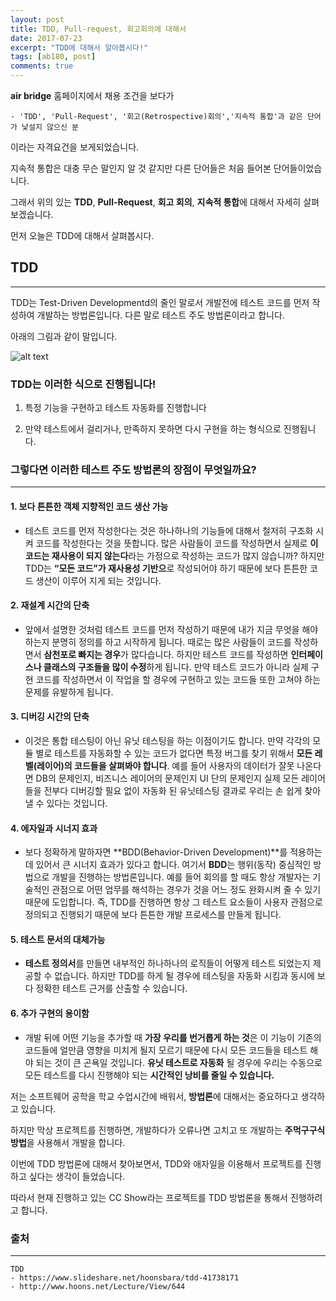 ```yaml
---
layout: post
title: TDD, Pull-request, 회고회의에 대해서
date: 2017-07-23
excerpt: "TDD에 대해서 알아봅시다!"
tags: [ab180, post]
comments: true
---
```


**air bridge** 홈페이지에서 채용 조건을 보다가 

```
- 'TDD', 'Pull-Request', '회고(Retrospective)회의','지속적 통합'과 같은 단어가 낯설지 않으신 분
```

이라는 자격요건을 보게되었습니다.

지속적 통합은 대충 무슨 말인지 알 것 같지만 다른 단어들은 처음 들어본 단어들이었습니다.

그래서 위의 있는 **TDD**, **Pull-Request**, **회고 회의**, **지속적 통합**에 대해서 자세히 살펴보겠습니다.

먼저 오늘은 TDD에 대해서 살펴봅시다.

## TDD
------
TDD는 Test-Driven Developmentd의 줄인 말로서 개발전에 테스트 코드를 먼저 작성하여 개발하는 방법론입니다. 다른 말로 테스트 주도 방법론이라고 합니다.

아래의 그림과 같이 말입니다.

![alt text](http://www.hoons.net/FileUpload/201404/07/%EA%B7%B8%EB%A6%BC2.png)

### TDD는 이러한 식으로 진행됩니다!

1. 특정 기능을 구현하고 테스트 자동화를 진행합니다

2. 만약 테스트에서 걸리거나, 만족하지 못하면 다시 구현을 하는 형식으로 진행됩니다.

### 그렇다면 이러한 테스트 주도 방법론의 장점이 무엇일까요?
-----------------------------------------------------

#### 1. 보다 튼튼한 객체 지향적인 코드 생산 가능

- 테스트 코드를 먼저 작성한다는 것은 하나하나의 기능들에 대해서 철저히 구조화 시켜 
코드를 작성한다는 것을 뜻합니다. 많은 사람들이 코드를 작성하면서 실제로 **이 코드는 재사용이 되지 않는다**라는 가정으로 작성하는 코드가 많지 않습니까? 하지만 TDD는 **“모든 코드”가 재사용성 기반으**로 작성되어야 하기 때문에 보다 튼튼한 코드 생산이 이루어 지게 되는 것입니다.

#### 2. 재설계 시간의 단축  

- 앞에서 설명한 것처럼 테스트 코드를 먼저 작성하기 때문에 내가 지금 무엇을 해야 하는지 분명히 정의를 하고 시작하게 됩니다. 때로는 많은 사람들이 코드를 작성하면서 **삼천포로 빠지는 경우**가 많다습니다. 하지만 테스트 코드를 작성하면 **인터페이스나 클래스의 구조들을 많이 수정**하게 됩니다. 만약 테스트 코드가 아니라 실제 구현 코드를 작성하면서 이 작업을 할 경우에 구현하고 있는 코드들 또한 고쳐야 하는 문제를 유발하게 됩니다.

#### 3. 디버깅 시간의 단축

- 이것은 통합 테스팅이 아닌 유닛 테스팅을 하는 이점이기도 합니다. 만약 각각의 모듈 별로 테스트를 자동화할 수 있는 코드가 없다면 특정 버그를 찾기 위해서 **모든 레벨(레이어)의 코드들을 살펴봐야 합니다**. 예를 들어 사용자의 데이터가 잘못 나온다면 DB의 문제인지, 비즈니스 레이어의 문제인지 UI 단의 문제인지 실제 모든 레이어들을 전부다 디버깅할 필요 없이 자동화 된 유닛테스팅 결과로 우리는 손 쉽게 찾아 낼 수 있다는 것입니다.

#### 4. 에자일과 시너지 효과

- 보다 정확하게 말하자면 **BDD(Behavior-Driven Development)**를 적용하는데 있어서 큰  시너지 효과가 있다고 합니다. 여기서 **BDD**는 행위(동작) 중심적인 방법으로 개발을 진행하는 방법론입니다. 예를 들어 회의를 할 때도 항상 개발자는 기술적인 관점으로 어떤 업무를 해석하는 경우가 것을 어느 정도 완화시켜 줄 수 있기 때문에 도입합니다. 즉, TDD를 진행하면 항상 그 테스트 요소들이 사용자 관점으로 정의되고 진행되기 때문에 보다 튼튼한 개발 프로세스를 만들게 됩니다.

#### 5. 테스트 문서의 대체가능

- **테스트 정의서**를 만들면  내부적인 하나하나의 로직들이 어떻게 테스트 되었는지 제공할 수 없습니다. 하지만 TDD를 하게 될 경우에 테스팅을 자동화 시킴과 동시에 보다 정확한 테스트 근거를 산출할 수 있습니다.

#### 6. 추가 구현의 용이함

- 개발 뒤에 어떤 기능을 추가할 때 **가장 우리를 번거롭게 하는 것**은 이 기능이 기존의 코드들에 얼만큼 영향을 미치게 될지 모르기 때문에 다시 모든 코드들을 테스트 해야 되는 것이 큰 곤욕일 것입니다. **유닛 테스트로 자동화** 될 경우에 우리는 수동으로 모든 테스트를 다시 진행해야 되는 **시간적인 낭비를 줄일 수 있습니다.**


저는 소프트웨어 공학을 학교 수업시간에 배워서, **방법론**에 대해서는 중요하다고 생각하고 있습니다.

하지만 막상 프로젝트를 진행하면, 개발하다가 오류나면 고치고 또 개발하는 **주먹구구식 방법**을 사용해서 개발을 합니다.

이번에 TDD 방법론에 대해서 찾아보면서, TDD와 애자일을 이용해서 프로젝트를 진행하고 싶다는 생각이 들었습니다.

따라서 현재 진행하고 있는 CC Show라는 프로젝트를 TDD 방법론을 통해서 진행하려고 합니다.

### 출처
-------
```
TDD 
- https://www.slideshare.net/hoonsbara/tdd-41738171
- http://www.hoons.net/Lecture/View/644
``` 
